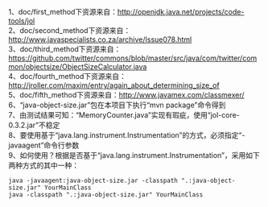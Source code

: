 1、doc/first_method下资源来自：http://openjdk.java.net/projects/code-tools/jol<br/>
2、doc/second_method下资源来自：http://www.javaspecialists.co.za/archive/Issue078.html<br/>
3、doc/third_method下资源来自：https://github.com/twitter/commons/blob/master/src/java/com/twitter/common/objectsize/ObjectSizeCalculator.java<br/>
4、doc/fourth_method下资源来自：http://jroller.com/maxim/entry/again_about_determining_size_of<br/>
5、doc/fifth_method下资源来自：http://www.javamex.com/classmexer/<br/>
6、“java-object-size.jar”包在本项目下执行“mvn package”命令得到<br/>
7、由测试结果可知：“MemoryCounter.java”实现有瑕疵，使用“jol-core-0.3.2.jar”不稳定<br/>
8、要使用基于“java.lang.instrument.Instrumentation”的方式，必须指定“-javaagent”命令行参数<br/>
9、如何使用？根据是否基于“java.lang.instrument.Instrumentation”，采用如下两种方式的其中一种：
```
java -javaagent:java-object-size.jar -classpath ".:java-object-size.jar" YourMainClass
java -classpath ".:java-object-size.jar" YourMainClass
```
